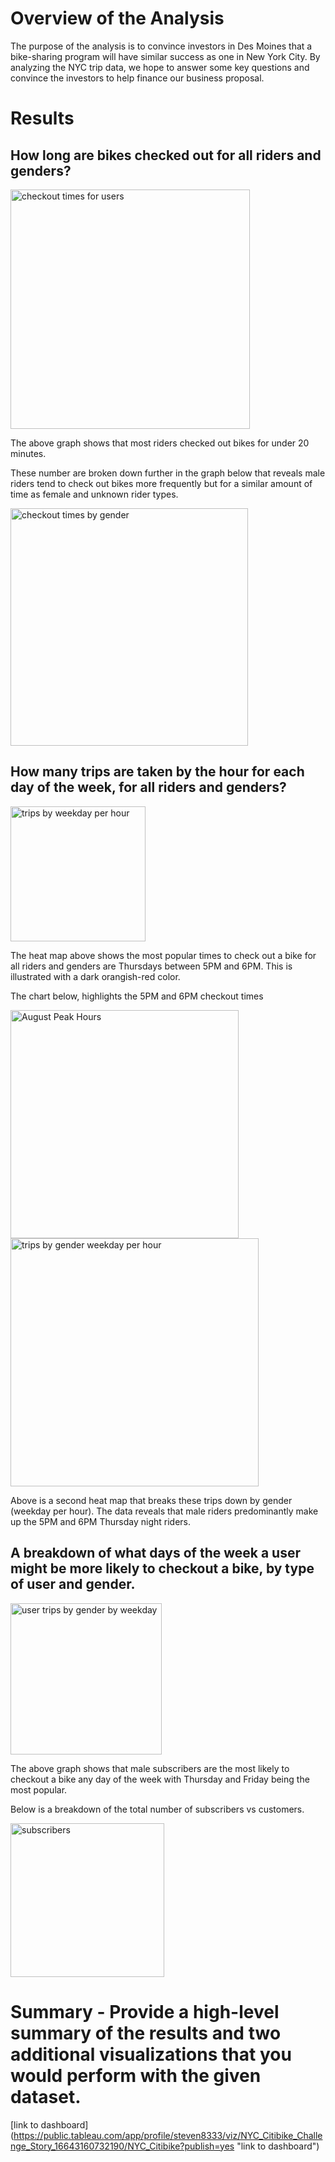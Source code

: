 # Overview of the Analysis

The purpose of the analysis is to convince investors in Des Moines that a bike-sharing program will have similar success as one in New York City. By analyzing the NYC trip data, we hope to answer some key questions and convince the investors to help finance our business proposal. 

# Results

## How long are bikes checked out for all riders and genders?

<img width="383" alt="checkout times for users" src="https://user-images.githubusercontent.com/106631875/192701382-a68a8c59-b208-4a72-a8f8-c4d5e95e7a41.png">

The above graph shows that most riders checked out bikes for under 20 minutes.
 
These number are broken down further in the graph below that reveals male riders tend to check out bikes more frequently but for a similar amount of time as female and unknown rider types. 

<img width="380" alt="checkout times by gender" src="https://user-images.githubusercontent.com/106631875/192701426-19081c93-7974-499c-b86f-2d8796de674a.png">

## How many trips are taken by the hour for each day of the week, for all riders and genders?

<img width="216" alt="trips by weekday per hour" src="https://user-images.githubusercontent.com/106631875/192701865-44ce39d9-8f4d-412b-87ff-136cfdf8270a.png">

The heat map above shows the most popular times to check out a bike for all riders and genders are Thursdays between 5PM and 6PM. This is illustrated with a dark orangish-red color.  

The chart below, highlights the 5PM and 6PM checkout times

<img width="365" alt="August Peak Hours" src="https://user-images.githubusercontent.com/106631875/192701643-d47e19e6-a685-4475-ae4d-32ee8221db1b.png">

<img width="397" alt="trips by gender weekday per hour" src="https://user-images.githubusercontent.com/106631875/192701581-dd130e17-e1bf-4f96-8b67-af0f0e0978ab.png">

Above is a second heat map that breaks these trips down by gender (weekday per hour). The data reveals that male riders predominantly make up the 5PM and 6PM Thursday night riders. 

## A breakdown of what days of the week a user might be more likely to checkout a bike, by type of user and gender.

<img width="242" alt="user trips by gender by weekday" src="https://user-images.githubusercontent.com/106631875/192701932-31240a98-ec9e-4d00-a4cc-f94a8720c8a3.png">

The above graph shows that male subscribers are the most likely to checkout a bike any day of the week with Thursday and Friday being the most popular. 

Below is a breakdown of the total number of subscribers vs customers.

<img width="246" alt="subscribers" src="https://user-images.githubusercontent.com/106631875/192702145-2f214c7e-7d26-42ec-8e81-e8bd05e7fae5.png">

# Summary - Provide a high-level summary of the results and two additional visualizations that you would perform with the given dataset.

[link to dashboard] (https://public.tableau.com/app/profile/steven8333/viz/NYC_Citibike_Challenge_Story_16643160732190/NYC_Citibike?publish=yes "link to dashboard")
